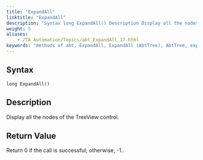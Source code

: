 ```yaml
--- 
title: "ExpandAll"
linktitle: "ExpandAll"
description: "Syntax long ExpandAll() Description Display all the nodes of the TreeView control. Return Value Return 0 if the call is successful; otherwise, -1 . ."
weight: 5
aliases: 
    - /TA_Automation/Topics/abt_ExpandAll_17.html
keywords: "methods of abt, ExpandAll, ExpandAll (AbtTree), AbtTree, expandall, abttree expandall, expand tree, expand all tree nodes, expand entire tree"
---
```


## Syntax

`long ExpandAll()`

## Description  

Display all the nodes of the TreeView control.

## Return Value

Return 0 if the call is successful; otherwise, -1..




